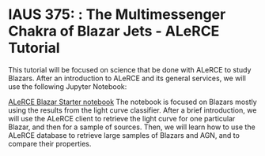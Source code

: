 #  IAUS 375: : The Multimessenger Chakra of Blazar Jets - ALeRCE Tutorial

This tutorial will be focused on science that be done with ALeRCE to study Blazars. After an introduction to ALeRCE and its general services, 
we will use the following Jupyter Notebook:

[ALeRCE Blazar Starter notebook](https://colab.research.google.com/github/alercebroker/usecases/blob/master/notebooks/IAUS375_Dec2022_Blazars_tutorial/ALeRCE_Blazar_starter.ipynb)
The notebook is focused on Blazars mostly using the results from the light curve classifier. After a brief introduction, we will use the ALeRCE client to retrieve the light curve for one particular Blazar, and then for a sample of sources. Then, we will learn how to use the ALeRCE database to retrieve large samples of Blazars and AGN, and to compare their properties.
